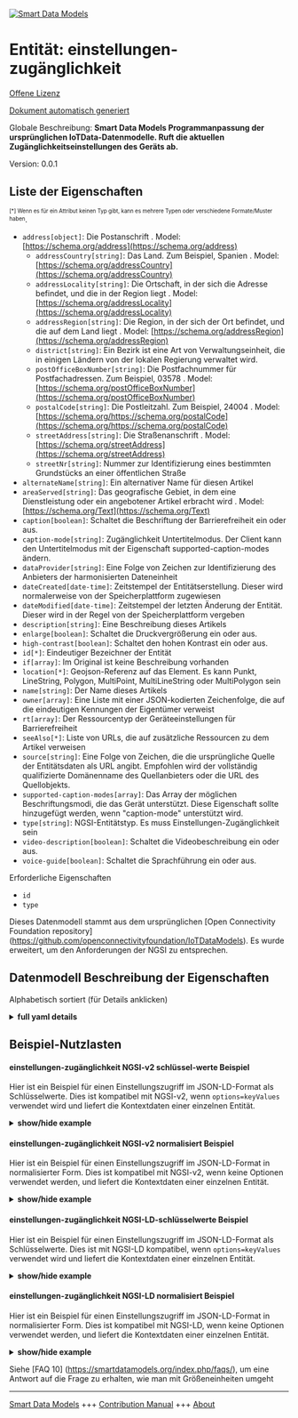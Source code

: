 <!-- 10-Header -->    
[![Smart Data Models](https://smartdatamodels.org/wp-content/uploads/2022/01/SmartDataModels_logo.png "Logo")](https://smartdatamodels.org)    
Entität: einstellungen-zugänglichkeit    
=====================================<!-- /10-Header -->    
<!-- 15-License -->    
[Offene Lizenz](https://github.com/smart-data-models//dataModel.OCF/blob/master/settings-accessibility/LICENSE.md)    
[Dokument automatisch generiert](https://docs.google.com/presentation/d/e/2PACX-1vTs-Ng5dIAwkg91oTTUdt8ua7woBXhPnwavZ0FxgR8BsAI_Ek3C5q97Nd94HS8KhP-r_quD4H0fgyt3/pub?start=false&loop=false&delayms=3000#slide=id.gb715ace035_0_60)    
<!-- /15-License -->    
<!-- 20-Description -->    
Globale Beschreibung: **Smart Data Models Programmanpassung der ursprünglichen IoTData-Datenmodelle. Ruft die aktuellen Zugänglichkeitseinstellungen des Geräts ab.**    
Version: 0.0.1    
<!-- /20-Description -->    
<!-- 30-PropertiesList -->    
## Liste der Eigenschaften    
<sup><sub>[*] Wenn es für ein Attribut keinen Typ gibt, kann es mehrere Typen oder verschiedene Formate/Muster haben</sub></sup>.    
- `address[object]`: Die Postanschrift  . Model: [https://schema.org/address](https://schema.org/address)	- `addressCountry[string]`: Das Land. Zum Beispiel, Spanien  . Model: [https://schema.org/addressCountry](https://schema.org/addressCountry)    
	- `addressLocality[string]`: Die Ortschaft, in der sich die Adresse befindet, und die in der Region liegt  . Model: [https://schema.org/addressLocality](https://schema.org/addressLocality)    
	- `addressRegion[string]`: Die Region, in der sich der Ort befindet, und die auf dem Land liegt  . Model: [https://schema.org/addressRegion](https://schema.org/addressRegion)    
	- `district[string]`: Ein Bezirk ist eine Art von Verwaltungseinheit, die in einigen Ländern von der lokalen Regierung verwaltet wird.      
	- `postOfficeBoxNumber[string]`: Die Postfachnummer für Postfachadressen. Zum Beispiel, 03578  . Model: [https://schema.org/postOfficeBoxNumber](https://schema.org/postOfficeBoxNumber)    
	- `postalCode[string]`: Die Postleitzahl. Zum Beispiel, 24004  . Model: [https://schema.org/https://schema.org/postalCode](https://schema.org/https://schema.org/postalCode)    
	- `streetAddress[string]`: Die Straßenanschrift  . Model: [https://schema.org/streetAddress](https://schema.org/streetAddress)    
	- `streetNr[string]`: Nummer zur Identifizierung eines bestimmten Grundstücks an einer öffentlichen Straße      
- `alternateName[string]`: Ein alternativer Name für diesen Artikel  - `areaServed[string]`: Das geografische Gebiet, in dem eine Dienstleistung oder ein angebotener Artikel erbracht wird  . Model: [https://schema.org/Text](https://schema.org/Text)- `caption[boolean]`: Schaltet die Beschriftung der Barrierefreiheit ein oder aus.  - `caption-mode[string]`: Zugänglichkeit Untertitelmodus. Der Client kann den Untertitelmodus mit der Eigenschaft supported-caption-modes ändern.  - `dataProvider[string]`: Eine Folge von Zeichen zur Identifizierung des Anbieters der harmonisierten Dateneinheit  - `dateCreated[date-time]`: Zeitstempel der Entitätserstellung. Dieser wird normalerweise von der Speicherplattform zugewiesen  - `dateModified[date-time]`: Zeitstempel der letzten Änderung der Entität. Dieser wird in der Regel von der Speicherplattform vergeben  - `description[string]`: Eine Beschreibung dieses Artikels  - `enlarge[boolean]`: Schaltet die Druckvergrößerung ein oder aus.  - `high-contrast[boolean]`: Schaltet den hohen Kontrast ein oder aus.  - `id[*]`: Eindeutiger Bezeichner der Entität  - `if[array]`: Im Original ist keine Beschreibung vorhanden  - `location[*]`: Geojson-Referenz auf das Element. Es kann Punkt, LineString, Polygon, MultiPoint, MultiLineString oder MultiPolygon sein  - `name[string]`: Der Name dieses Artikels  - `owner[array]`: Eine Liste mit einer JSON-kodierten Zeichenfolge, die auf die eindeutigen Kennungen der Eigentümer verweist  - `rt[array]`: Der Ressourcentyp der Geräteeinstellungen für Barrierefreiheit  - `seeAlso[*]`: Liste von URLs, die auf zusätzliche Ressourcen zu dem Artikel verweisen  - `source[string]`: Eine Folge von Zeichen, die die ursprüngliche Quelle der Entitätsdaten als URL angibt. Empfohlen wird der vollständig qualifizierte Domänenname des Quellanbieters oder die URL des Quellobjekts.  - `supported-caption-modes[array]`: Das Array der möglichen Beschriftungsmodi, die das Gerät unterstützt. Diese Eigenschaft sollte hinzugefügt werden, wenn "caption-mode" unterstützt wird.  - `type[string]`: NGSI-Entitätstyp. Es muss Einstellungen-Zugänglichkeit sein  - `video-description[boolean]`: Schaltet die Videobeschreibung ein oder aus.  - `voice-guide[boolean]`: Schaltet die Sprachführung ein oder aus.  <!-- /30-PropertiesList -->    
<!-- 35-RequiredProperties -->    
Erforderliche Eigenschaften    
- `id`  - `type`  <!-- /35-RequiredProperties -->    
<!-- 40-RequiredProperties -->    
Dieses Datenmodell stammt aus dem ursprünglichen [Open Connectivity Foundation repository] (https://github.com/openconnectivityfoundation/IoTDataModels). Es wurde erweitert, um den Anforderungen der NGSI zu entsprechen.    
<!-- /40-RequiredProperties -->    
<!-- 50-DataModelHeader -->    
## Datenmodell Beschreibung der Eigenschaften    
Alphabetisch sortiert (für Details anklicken)    
<!-- /50-DataModelHeader -->    
<!-- 60-ModelYaml -->    
<details><summary><strong>full yaml details</strong></summary>      
```yaml    
settings-accessibility:      
  description: Smart Data Models Program adaptation of the original IoTData data Models. Gets current device accessibility settings.      
  properties:      
    address:      
      description: The mailing address      
      properties:      
        addressCountry:      
          description: 'The country. For example, Spain'      
          type: string      
          x-ngsi:      
            model: https://schema.org/addressCountry      
            type: Property      
        addressLocality:      
          description: 'The locality in which the street address is, and which is in the region'      
          type: string      
          x-ngsi:      
            model: https://schema.org/addressLocality      
            type: Property      
        addressRegion:      
          description: 'The region in which the locality is, and which is in the country'      
          type: string      
          x-ngsi:      
            model: https://schema.org/addressRegion      
            type: Property      
        district:      
          description: 'A district is a type of administrative division that, in some countries, is managed by the local government'      
          type: string      
          x-ngsi:      
            type: Property      
        postOfficeBoxNumber:      
          description: 'The post office box number for PO box addresses. For example, 03578'      
          type: string      
          x-ngsi:      
            model: https://schema.org/postOfficeBoxNumber      
            type: Property      
        postalCode:      
          description: 'The postal code. For example, 24004'      
          type: string      
          x-ngsi:      
            model: https://schema.org/https://schema.org/postalCode      
            type: Property      
        streetAddress:      
          description: The street address      
          type: string      
          x-ngsi:      
            model: https://schema.org/streetAddress      
            type: Property      
        streetNr:      
          description: Number identifying a specific property on a public street      
          type: string      
          x-ngsi:      
            type: Property      
      type: object      
      x-ngsi:      
        model: https://schema.org/address      
        type: Property      
    alternateName:      
      description: An alternative name for this item      
      type: string      
      x-ngsi:      
        type: Property      
    areaServed:      
      description: The geographic area where a service or offered item is provided      
      type: string      
      x-ngsi:      
        model: https://schema.org/Text      
        type: Property      
    caption:      
      description: Turns on or off accessibility caption.      
      type: boolean      
      x-ngsi:      
        type: Property      
    caption-mode:      
      description: Accessibility Caption Mode. Client can change caption-mode using supported-caption-modes property.      
      type: string      
      x-ngsi:      
        type: Property      
    dataProvider:      
      description: A sequence of characters identifying the provider of the harmonised data entity      
      type: string      
      x-ngsi:      
        type: Property      
    dateCreated:      
      description: Entity creation timestamp. This will usually be allocated by the storage platform      
      format: date-time      
      type: string      
      x-ngsi:      
        type: Property      
    dateModified:      
      description: Timestamp of the last modification of the entity. This will usually be allocated by the storage platform      
      format: date-time      
      type: string      
      x-ngsi:      
        type: Property      
    description:      
      description: A description of this item      
      type: string      
      x-ngsi:      
        type: Property      
    enlarge:      
      description: Turns on or off print enlargement.      
      type: boolean      
      x-ngsi:      
        type: Property      
    high-contrast:      
      description: Turns on or off high contrast.      
      type: boolean      
      x-ngsi:      
        type: Property      
    id:      
      anyOf:      
        - description: Identifier format of any NGSI entity      
          maxLength: 256      
          minLength: 1      
          pattern: ^[\w\-\.\{\}\$\+\*\[\]`|~^@!,:\\]+$      
          type: string      
          x-ngsi:      
            type: Property      
        - description: Identifier format of any NGSI entity      
          format: uri      
          type: string      
          x-ngsi:      
            type: Property      
      description: Unique identifier of the entity      
      x-ngsi:      
        type: Property      
    if:      
      description: No description is available in the original      
      items:      
        enum:      
          - oic.if.rw      
          - oic.if.baseline      
        type: string      
      minItems: 1      
      readOnly: true      
      type: array      
      uniqueItems: true      
      x-ngsi:      
        type: Property      
    location:      
      description: 'Geojson reference to the item. It can be Point, LineString, Polygon, MultiPoint, MultiLineString or MultiPolygon'      
      oneOf:      
        - description: Geojson reference to the item. Point      
          properties:      
            bbox:      
              items:      
                type: number      
              minItems: 4      
              type: array      
            coordinates:      
              items:      
                type: number      
              minItems: 2      
              type: array      
            type:      
              enum:      
                - Point      
              type: string      
          required:      
            - type      
            - coordinates      
          title: GeoJSON Point      
          type: object      
          x-ngsi:      
            type: GeoProperty      
        - description: Geojson reference to the item. LineString      
          properties:      
            bbox:      
              items:      
                type: number      
              minItems: 4      
              type: array      
            coordinates:      
              items:      
                items:      
                  type: number      
                minItems: 2      
                type: array      
              minItems: 2      
              type: array      
            type:      
              enum:      
                - LineString      
              type: string      
          required:      
            - type      
            - coordinates      
          title: GeoJSON LineString      
          type: object      
          x-ngsi:      
            type: GeoProperty      
        - description: Geojson reference to the item. Polygon      
          properties:      
            bbox:      
              items:      
                type: number      
              minItems: 4      
              type: array      
            coordinates:      
              items:      
                items:      
                  items:      
                    type: number      
                  minItems: 2      
                  type: array      
                minItems: 4      
                type: array      
              type: array      
            type:      
              enum:      
                - Polygon      
              type: string      
          required:      
            - type      
            - coordinates      
          title: GeoJSON Polygon      
          type: object      
          x-ngsi:      
            type: GeoProperty      
        - description: Geojson reference to the item. MultiPoint      
          properties:      
            bbox:      
              items:      
                type: number      
              minItems: 4      
              type: array      
            coordinates:      
              items:      
                items:      
                  type: number      
                minItems: 2      
                type: array      
              type: array      
            type:      
              enum:      
                - MultiPoint      
              type: string      
          required:      
            - type      
            - coordinates      
          title: GeoJSON MultiPoint      
          type: object      
          x-ngsi:      
            type: GeoProperty      
        - description: Geojson reference to the item. MultiLineString      
          properties:      
            bbox:      
              items:      
                type: number      
              minItems: 4      
              type: array      
            coordinates:      
              items:      
                items:      
                  items:      
                    type: number      
                  minItems: 2      
                  type: array      
                minItems: 2      
                type: array      
              type: array      
            type:      
              enum:      
                - MultiLineString      
              type: string      
          required:      
            - type      
            - coordinates      
          title: GeoJSON MultiLineString      
          type: object      
          x-ngsi:      
            type: GeoProperty      
        - description: Geojson reference to the item. MultiLineString      
          properties:      
            bbox:      
              items:      
                type: number      
              minItems: 4      
              type: array      
            coordinates:      
              items:      
                items:      
                  items:      
                    items:      
                      type: number      
                    minItems: 2      
                    type: array      
                  minItems: 4      
                  type: array      
                type: array      
              type: array      
            type:      
              enum:      
                - MultiPolygon      
              type: string      
          required:      
            - type      
            - coordinates      
          title: GeoJSON MultiPolygon      
          type: object      
          x-ngsi:      
            type: GeoProperty      
      x-ngsi:      
        type: GeoProperty      
    name:      
      description: The name of this item      
      type: string      
      x-ngsi:      
        type: Property      
    owner:      
      description: A List containing a JSON encoded sequence of characters referencing the unique Ids of the owner(s)      
      items:      
        anyOf:      
          - description: Identifier format of any NGSI entity      
            maxLength: 256      
            minLength: 1      
            pattern: ^[\w\-\.\{\}\$\+\*\[\]`|~^@!,:\\]+$      
            type: string      
            x-ngsi:      
              type: Property      
          - description: Identifier format of any NGSI entity      
            format: uri      
            type: string      
            x-ngsi:      
              type: Property      
        description: Unique identifier of the entity      
        x-ngsi:      
          type: Property      
      type: array      
      x-ngsi:      
        type: Property      
    rt:      
      description: The Resource Type of Device Settings for accessibility      
      items:      
        enum:      
          - oic.r.settings.accessibility      
        type: string      
      minItems: 1      
      readOnly: true      
      type: array      
      uniqueItems: true      
      x-ngsi:      
        type: Property      
    seeAlso:      
      description: list of uri pointing to additional resources about the item      
      oneOf:      
        - items:      
            format: uri      
            type: string      
          minItems: 1      
          type: array      
        - format: uri      
          type: string      
      x-ngsi:      
        type: Property      
    source:      
      description: 'A sequence of characters giving the original source of the entity data as a URL. Recommended to be the fully qualified domain name of the source provider, or the URL to the source object'      
      type: string      
      x-ngsi:      
        type: Property      
    supported-caption-modes:      
      description: The array of possible caption modes the device supports. This property should be added if caption-mode is supported.      
      items:      
        type: string      
      minItems: 1      
      readOnly: true      
      type: array      
      x-ngsi:      
        type: Property      
    type:      
      description: NGSI entity type. It has to be settings-accessibility      
      enum:      
        - settings-accessibility      
      type: string      
      x-ngsi:      
        type: Property      
    video-description:      
      description: Turns on or off video description.      
      type: boolean      
      x-ngsi:      
        type: Property      
    voice-guide:      
      description: Turns on or off voice guide.      
      type: boolean      
      x-ngsi:      
        type: Property      
  required:      
    - id      
    - type      
  type: object      
  x-derived-from: https://github.com/OpenInterConnect/IoTDataModels/blob/master/settings-accessibilityResURI.swagger.json      
  x-disclaimer: 'Redistribution and use in source and binary forms, with or without modification, are permitted  provided that the license conditions are met. Copyleft (c) 2022 Contributors to Smart Data Models Program'      
  x-license-url: https://github.com/smart-data-models/dataModel.OCF/blob/master/settings-accessibility/LICENSE.md      
  x-model-schema: https://smart-data-models.github.io/dataModel.IoTDataModels/settings-accessibility/schema.json      
  x-model-tags: OCF      
  x-version: 0.0.1      
```    
</details>      
<!-- /60-ModelYaml -->    
<!-- 70-MiddleNotes -->    
<!-- /70-MiddleNotes -->    
<!-- 80-Examples -->    
## Beispiel-Nutzlasten    
#### einstellungen-zugänglichkeit NGSI-v2 schlüssel-werte Beispiel    
Hier ist ein Beispiel für einen Einstellungszugriff im JSON-LD-Format als Schlüsselwerte. Dies ist kompatibel mit NGSI-v2, wenn `options=keyValues` verwendet wird und liefert die Kontextdaten einer einzelnen Entität.    
<details><summary><strong>show/hide example</strong></summary>      
```json  
{  
  "id": "urn:ngsi-ld:settings-accessibility:id:UYNP:54359209",  
  "dateCreated": "1999-03-01T07:36:19Z",  
  "dateModified": "1971-10-23T22:48:05Z",  
  "source": "Positive people government measure. Open though window fund happy dinner political. School full",  
  "name": "Thousand allow senior third condition lay. Group success floor foot. Friend expert check ability bar at. Wife lead cover by talk head before.",  
  "alternateName": "Mr represent yeah believe me you responsibility. Bill record com",  
  "description": "Difficult little despite foot. First race maintain be road seem test investment.",  
  "dataProvider": "Court five fine community together next entire. Somebody force century hot ",  
  "owner": [  
    "urn:ngsi-ld:settings-accessibility:items:EXWB:77961969",  
    "urn:ngsi-ld:settings-accessibility:items:BXLI:79322410"  
  ],  
  "seeAlso": [  
    "urn:ngsi-ld:settings-accessibility:items:DWXN:61706508"  
  ],  
  "location": {  
    "type": "Point",  
    "coordinates": [  
      -82.4260675,  
      -77.021835  
    ]  
  },  
  "address": {  
    "streetAddress": "A same interview she. Cold h",  
    "addressLocality": "Enter size line security box. C",  
    "addressRegion": "Next mouth throw believe. Possible street wrong finally. My commun",  
    "addressCountry": "Clearly character simply couple issue small tel",  
    "postalCode": "Detail office article indicate industry sister result military. Several may letter tonight hotel. So threat personal size couple way.",  
    "postOfficeBoxNumber": "Tonight television apply remember personal whether father. While standard condition economic safe decide nearly.",  
    "streetNr": "Lose between that peace site. Another condition stage product control month.",  
    "district": "Record move society charge wall. Area degree budget. West according late."  
  },  
  "areaServed": "Avoid civil c",  
  "rt": [  
    "oic.r.settings.accessibility"  
  ],  
  "if": [  
    "oic.if.baseline"  
  ],  
  "voice-guide": false,  
  "video-description": false,  
  "caption": false,  
  "caption-mode": "Serve analysis ahead space challenge at resource. Century city wide policy order. Almost can mo",  
  "supported-caption-modes": [  
    "Since attack stuff force lay eight class end."  
  ],  
  "high-contrast": true,  
  "enlarge": false,  
  "type": "settings-accessibility"  
}  
```  
</details>    
#### einstellungen-zugänglichkeit NGSI-v2 normalisiert Beispiel    
Hier ist ein Beispiel für einen Einstellungszugriff im JSON-LD-Format in normalisierter Form. Dies ist kompatibel mit NGSI-v2, wenn keine Optionen verwendet werden, und liefert die Kontextdaten einer einzelnen Entität.    
<details><summary><strong>show/hide example</strong></summary>      
```json  
{  
  "id": "urn:ngsi-ld:settings-accessibility:id:UYNP:54359209",  
  "dateCreated": {  
    "type": "DateTime",  
    "value": "1999-03-01T07:36:19Z"  
  },  
  "dateModified": {  
    "type": "DateTime",  
    "value": "1971-10-23T22:48:05Z"  
  },  
  "source": {  
    "type": "Text",  
    "value": "Positive people government measure. Open though window fund happy dinner political. School full"  
  },  
  "name": {  
    "type": "Text",  
    "value": "Thousand allow senior third condition lay. Group success floor foot. Friend expert check ability bar at. Wife lead cover by talk head before."  
  },  
  "alternateName": {  
    "type": "Text",  
    "value": "Mr represent yeah believe me you responsibility. Bill record com"  
  },  
  "description": {  
    "type": "Text",  
    "value": "Difficult little despite foot. First race maintain be road seem test investment."  
  },  
  "dataProvider": {  
    "type": "Text",  
    "value": "Court five fine community together next entire. Somebody force century hot "  
  },  
  "owner": {  
    "type": "StructuredValue",  
    "value": [  
      "urn:ngsi-ld:settings-accessibility:items:EXWB:77961969",  
      "urn:ngsi-ld:settings-accessibility:items:BXLI:79322410"  
    ]  
  },  
  "seeAlso": {  
    "type": "StructuredValue",  
    "value": [  
      "urn:ngsi-ld:settings-accessibility:items:DWXN:61706508"  
    ]  
  },  
  "location": {  
    "type": "geo:json",  
    "value": {  
      "type": "Point",  
      "coordinates": [  
        -82.4260675,  
        -77.021835  
      ]  
    }  
  },  
  "address": {  
    "type": "StructuredValue",  
    "value": {  
      "streetAddress": "A same interview she. Cold h",  
      "addressLocality": "Enter size line security box. C",  
      "addressRegion": "Next mouth throw believe. Possible street wrong finally. My commun",  
      "addressCountry": "Clearly character simply couple issue small tel",  
      "postalCode": "Detail office article indicate industry sister result military. Several may letter tonight hotel. So threat personal size couple way.",  
      "postOfficeBoxNumber": "Tonight television apply remember personal whether father. While standard condition economic safe decide nearly.",  
      "streetNr": "Lose between that peace site. Another condition stage product control month.",  
      "district": "Record move society charge wall. Area degree budget. West according late."  
    }  
  },  
  "areaServed": {  
    "type": "Text",  
    "value": "Avoid civil c"  
  },  
  "rt": {  
    "type": "StructuredValue",  
    "value": [  
      "oic.r.settings.accessibility"  
    ]  
  },  
  "if": {  
    "type": "StructuredValue",  
    "value": [  
      "oic.if.baseline"  
    ]  
  },  
  "voice-guide": {  
    "type": "Boolean",  
    "value": false  
  },  
  "video-description": {  
    "type": "Boolean",  
    "value": false  
  },  
  "caption": {  
    "type": "Boolean",  
    "value": false  
  },  
  "caption-mode": {  
    "type": "Text",  
    "value": "Serve analysis ahead space challenge at resource. Century city wide policy order. Almost can mo"  
  },  
  "supported-caption-modes": {  
    "type": "StructuredValue",  
    "value": [  
      "Since attack stuff force lay eight class end."  
    ]  
  },  
  "high-contrast": {  
    "type": "Boolean",  
    "value": true  
  },  
  "enlarge": {  
    "type": "Boolean",  
    "value": false  
  },  
  "type": "settings-accessibility"  
}  
```  
</details>    
#### einstellungen-zugänglichkeit NGSI-LD-schlüsselwerte Beispiel    
Hier ist ein Beispiel für einen Einstellungszugriff im JSON-LD-Format als Schlüsselwerte. Dies ist mit NGSI-LD kompatibel, wenn `options=keyValues` verwendet wird und liefert die Kontextdaten einer einzelnen Entität.    
<details><summary><strong>show/hide example</strong></summary>      
```json  
{  
  "id": "urn:ngsi-ld:settings-accessibility:id:UYNP:54359209",  
  "dateCreated": "1999-03-01T07:36:19Z",  
  "dateModified": "1971-10-23T22:48:05Z",  
  "source": "Positive people government measure. Open though window fund happy dinner political. School full",  
  "name": "Thousand allow senior third condition lay. Group success floor foot. Friend expert check ability bar at. Wife lead cover by talk head before.",  
  "alternateName": "Mr represent yeah believe me you responsibility. Bill record com",  
  "description": "Difficult little despite foot. First race maintain be road seem test investment.",  
  "dataProvider": "Court five fine community together next entire. Somebody force century hot ",  
  "owner": [  
    "urn:ngsi-ld:settings-accessibility:items:EXWB:77961969",  
    "urn:ngsi-ld:settings-accessibility:items:BXLI:79322410"  
  ],  
  "seeAlso": [  
    "urn:ngsi-ld:settings-accessibility:items:DWXN:61706508"  
  ],  
  "location": {  
    "type": "Point",  
    "coordinates": [  
      -82.4260675,  
      -77.021835  
    ]  
  },  
  "address": {  
    "streetAddress": "A same interview she. Cold h",  
    "addressLocality": "Enter size line security box. C",  
    "addressRegion": "Next mouth throw believe. Possible street wrong finally. My commun",  
    "addressCountry": "Clearly character simply couple issue small tel",  
    "postalCode": "Detail office article indicate industry sister result military. Several may letter tonight hotel. So threat personal size couple way.",  
    "postOfficeBoxNumber": "Tonight television apply remember personal whether father. While standard condition economic safe decide nearly.",  
    "streetNr": "Lose between that peace site. Another condition stage product control month.",  
    "district": "Record move society charge wall. Area degree budget. West according late."  
  },  
  "areaServed": "Avoid civil c",  
  "rt": [  
    "oic.r.settings.accessibility"  
  ],  
  "if": [  
    "oic.if.baseline"  
  ],  
  "voice-guide": false,  
  "video-description": false,  
  "caption": false,  
  "caption-mode": "Serve analysis ahead space challenge at resource. Century city wide policy order. Almost can mo",  
  "supported-caption-modes": [  
    "Since attack stuff force lay eight class end."  
  ],  
  "high-contrast": true,  
  "enlarge": false,  
  "type": "settings-accessibility",  
  "@context": [  
    "https://smartdatamodels.org/context.jsonld"  
  ]  
}  
```  
</details>    
#### einstellungen-zugänglichkeit NGSI-LD normalisiert Beispiel    
Hier ist ein Beispiel für einen Einstellungszugriff im JSON-LD-Format in normalisierter Form. Dies ist kompatibel mit NGSI-LD, wenn keine Optionen verwendet werden, und liefert die Kontextdaten einer einzelnen Entität.    
<details><summary><strong>show/hide example</strong></summary>      
```json  
{  
    "id": "urn:ngsi-ld:settings-accessibility:id:UYNP:54359209",  
    "dateCreated": {  
        "type": "Property",  
        "value": {  
            "@type": "DateTime",  
            "@value": "1999-03-01T07:36:19Z"  
        }  
    },  
    "dateModified": {  
        "type": "Property",  
        "value": {  
            "@type": "DateTime",  
            "@value": "1971-10-23T22:48:05Z"  
        }  
    },  
    "source": {  
        "type": "Property",  
        "value": "Positive people government measure. Open though window fund happy dinner political. School full"  
    },  
    "name": {  
        "type": "Property",  
        "value": "Thousand allow senior third condition lay. Group success floor foot. Friend expert check ability bar at. Wife lead cover by talk head before."  
    },  
    "alternateName": {  
        "type": "Property",  
        "value": "Mr represent yeah believe me you responsibility. Bill record com"  
    },  
    "description": {  
        "type": "Property",  
        "value": "Difficult little despite foot. First race maintain be road seem test investment."  
    },  
    "dataProvider": {  
        "type": "Property",  
        "value": "Court five fine community together next entire. Somebody force century hot "  
    },  
    "owner": {  
        "type": "Property",  
        "value": [  
            "urn:ngsi-ld:settings-accessibility:items:EXWB:77961969",  
            "urn:ngsi-ld:settings-accessibility:items:BXLI:79322410"  
        ]  
    },  
    "seeAlso": {  
        "type": "Property",  
        "value": [  
            "urn:ngsi-ld:settings-accessibility:items:DWXN:61706508"  
        ]  
    },  
    "location": {  
        "type": "GeoProperty",  
        "value": {  
            "type": "Point",  
            "coordinates": [  
                -82.4260675,  
                -77.021835  
            ]  
        }  
    },  
    "address": {  
        "type": "Property",  
        "value": {  
            "streetAddress": "A same interview she. Cold h",  
            "addressLocality": "Enter size line security box. C",  
            "addressRegion": "Next mouth throw believe. Possible street wrong finally. My commun",  
            "addressCountry": "Clearly character simply couple issue small tel",  
            "postalCode": "Detail office article indicate industry sister result military. Several may letter tonight hotel. So threat personal size couple way.",  
            "postOfficeBoxNumber": "Tonight television apply remember personal whether father. While standard condition economic safe decide nearly.",  
            "streetNr": "Lose between that peace site. Another condition stage product control month.",  
            "district": "Record move society charge wall. Area degree budget. West according late."  
        }  
    },  
    "areaServed": {  
        "type": "Property",  
        "value": "Avoid civil c"  
    },  
    "rt": {  
        "type": "Property",  
        "value": [  
            "oic.r.settings.accessibility"  
        ]  
    },  
    "if": {  
        "type": "Property",  
        "value": [  
            "oic.if.baseline"  
        ]  
    },  
    "voice-guide": {  
        "type": "Property",  
        "value": false  
    },  
    "video-description": {  
        "type": "Property",  
        "value": false  
    },  
    "caption": {  
        "type": "Property",  
        "value": false  
    },  
    "caption-mode": {  
        "type": "Property",  
        "value": "Serve analysis ahead space challenge at resource. Century city wide policy order. Almost can mo"  
    },  
    "supported-caption-modes": {  
        "type": "Property",  
        "value": [  
            "Since attack stuff force lay eight class end."  
        ]  
    },  
    "high-contrast": {  
        "type": "Property",  
        "value": true  
    },  
    "enlarge": {  
        "type": "Property",  
        "value": false  
    },  
    "type": "settings-accessibility",  
    "@context": [  
        "https://smartdatamodels.org/context.jsonld"  
    ]  
}  
```  
</details><!-- /80-Examples -->    
<!-- 90-FooterNotes -->    
<!-- /90-FooterNotes -->    
<!-- 95-Units -->    
Siehe [FAQ 10] (https://smartdatamodels.org/index.php/faqs/), um eine Antwort auf die Frage zu erhalten, wie man mit Größeneinheiten umgeht    
<!-- /95-Units -->    
<!-- 97-LastFooter -->    
---    
[Smart Data Models](https://smartdatamodels.org) +++ [Contribution Manual](https://bit.ly/contribution_manual) +++ [About](https://bit.ly/Introduction_SDM)<!-- /97-LastFooter -->    
